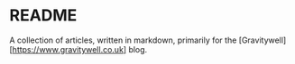 # README #

A collection of articles, written in markdown, primarily for the [Gravitywell][https://www.gravitywell.co.uk] blog.
